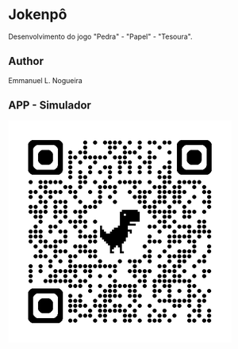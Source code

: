 # Jokenpô
Desenvolvimento do jogo "Pedra" - "Papel" - "Tesoura".
## Author
Emmanuel L. Nogueira
## APP - Simulador
![qrcode](https://github.com/emmanuel-lacerd4/jokenpo/blob/main/img/qrcode_jokenpo.png)
